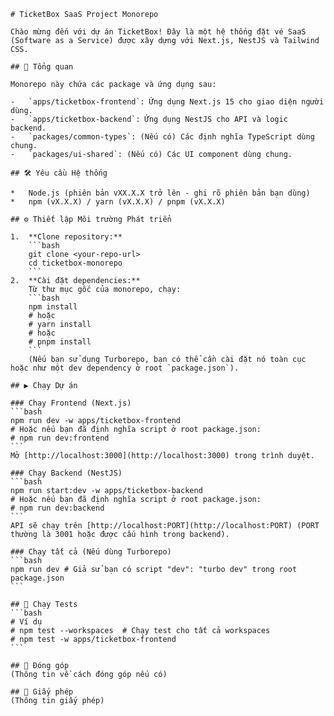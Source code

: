     # TicketBox SaaS Project Monorepo

    Chào mừng đến với dự án TicketBox! Đây là một hệ thống đặt vé SaaS (Software as a Service) được xây dựng với Next.js, NestJS và Tailwind CSS.

    ## 🚀 Tổng quan

    Monorepo này chứa các package và ứng dụng sau:

    -   `apps/ticketbox-frontend`: Ứng dụng Next.js 15 cho giao diện người dùng.
    -   `apps/ticketbox-backend`: Ứng dụng NestJS cho API và logic backend.
    -   `packages/common-types`: (Nếu có) Các định nghĩa TypeScript dùng chung.
    -   `packages/ui-shared`: (Nếu có) Các UI component dùng chung.

    ## 🛠️ Yêu cầu Hệ thống

    *   Node.js (phiên bản vXX.X.X trở lên - ghi rõ phiên bản bạn dùng)
    *   npm (vX.X.X) / yarn (vX.X.X) / pnpm (vX.X.X)

    ## ⚙️ Thiết lập Môi trường Phát triển

    1.  **Clone repository:**
        ```bash
        git clone <your-repo-url>
        cd ticketbox-monorepo
        ```
    2.  **Cài đặt dependencies:**
        Từ thư mục gốc của monorepo, chạy:
        ```bash
        npm install
        # hoặc
        # yarn install
        # hoặc
        # pnpm install
        ```
        (Nếu bạn sử dụng Turborepo, bạn có thể cần cài đặt nó toàn cục hoặc như một dev dependency ở root `package.json`).

    ## ▶️ Chạy Dự án

    ### Chạy Frontend (Next.js)
    ```bash
    npm run dev -w apps/ticketbox-frontend
    # Hoặc nếu bạn đã định nghĩa script ở root package.json:
    # npm run dev:frontend
    ```
    Mở [http://localhost:3000](http://localhost:3000) trong trình duyệt.

    ### Chạy Backend (NestJS)
    ```bash
    npm run start:dev -w apps/ticketbox-backend
    # Hoặc nếu bạn đã định nghĩa script ở root package.json:
    # npm run dev:backend
    ```
    API sẽ chạy trên [http://localhost:PORT](http://localhost:PORT) (PORT thường là 3001 hoặc được cấu hình trong backend).

    ### Chạy tất cả (Nếu dùng Turborepo)
    ```bash
    npm run dev # Giả sử bạn có script "dev": "turbo dev" trong root package.json
    ```

    ## 🧪 Chạy Tests
    ```bash
    # Ví dụ
    # npm test --workspaces  # Chạy test cho tất cả workspaces
    # npm test -w apps/ticketbox-frontend
    ```

    ## 🤝 Đóng góp
    (Thông tin về cách đóng góp nếu có)

    ## 📜 Giấy phép
    (Thông tin giấy phép)